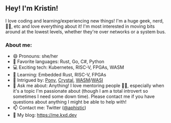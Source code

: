 ## Hey! I'm Kristin!

I love coding and learning/experiencing new things! I'm a huge geek, nerd, 👩‍💻, etc and love
everything about it! I'm most interested in moving bits around at the lowest levels, whether
they're over networks or a system bus.

### About me:
- 😄 Pronouns: she/her
- 💜 Favorite languages: Rust, Go, C#, Python
- 💻 Exciting tech: Kubernetes, RISC-V, FPGAs, WASM
- 🌱 Learning: Embedded Rust, RISC-V, FPGAs
- 🤔 Intrigued by: [Pony](https://www.ponylang.io/), [Crystal](https://crystal-lang.org/), [WASM](https://webassembly.org/)/[WASI](https://wasi.dev/)
- 💬 Ask me about: Anything! I love mentoring people 👩‍🏫, especially when it's a topic I'm
  passionate about (though I am a total introvert so sometimes I need some down time). Please contact me if you have questions about anything I might be able to help with!
- 📫 Contact me: Twitter ([@aphistic](https://twitter.com/aphistic))
- 📖 My blog: <https://me.kxd.dev>
